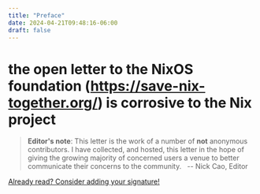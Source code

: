 ```yaml
---
title: "Preface"
date: 2024-04-21T09:48:16-06:00
draft: false
---
```


# the open letter to the NixOS foundation (https://save-nix-together.org/) is corrosive to the Nix project

> **Editor's note**:
> This letter is the work of a number of **not** anonymous contributors.
> I have collected, and hosted, this letter in the hope of giving the growing majority
> of concerned users a venue to better communicate their concerns to the community.
> &nbsp;
> -- Nick Cao, Editor

[Already read? Consider adding your signature!](https://github.com/NickCao/really-save-nix-together/edit/main/content/posts/signatures.md)
